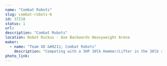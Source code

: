 ```yaml
---
name: "Combat Robots"
slug: combat-robots-6
id: 37218
status: 1
url: 
description: "Combat Robots"
location: Robot Ruckus - Axe Backwards Heavyweight Arena
maker:
  - name: "Team XD &#8211; Combat Robots"
    description: "Competing with a 3HP 30lb Hammer/Lifter in the 30lb sportsman class, and hoping to bring our 250lb Battlebot flipper SubZero"
photo_link: 
---
```

